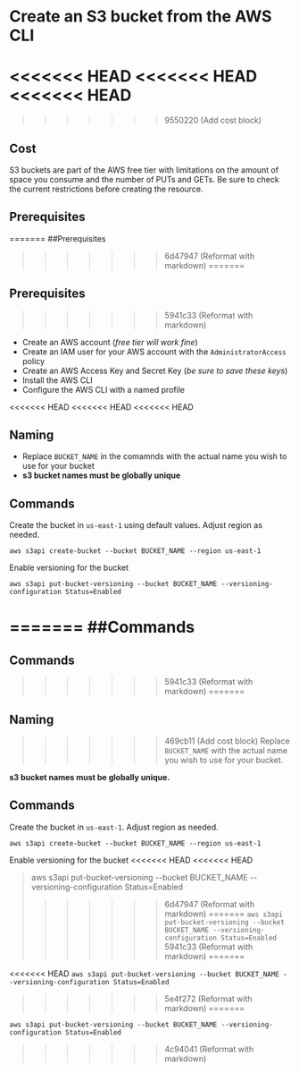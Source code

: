 # Create an S3 bucket from the AWS CLI

<<<<<<< HEAD
<<<<<<< HEAD
<<<<<<< HEAD
=======
>>>>>>> 9550220 (Add cost block)
## Cost
S3 buckets are part of the AWS free tier with limitations on the amount
of space you consume and the number of PUTs and GETs. Be sure to check
the current restrictions before creating the resource.

## Prerequisites
=======
##Prerequisites
>>>>>>> 6d47947 (Reformat with markdown)
=======
## Prerequisites
>>>>>>> 5941c33 (Reformat with markdown)
- Create an AWS account (*free tier will work fine*)
- Create an IAM user for your AWS account with the `AdministratorAccess` policy
- Create an AWS Access Key and Secret Key (*be sure to save these keys*)
- Install the AWS CLI
- Configure the AWS CLI with a named profile

<<<<<<< HEAD
<<<<<<< HEAD
<<<<<<< HEAD
## Naming
- Replace `BUCKET_NAME` in the comamnds with the actual name you wish to use for your bucket
- **s3 bucket names must be globally unique**

## Commands
Create the bucket in `us-east-1` using default values. Adjust region as needed.

```ShellSession
aws s3api create-bucket --bucket BUCKET_NAME --region us-east-1
```

Enable versioning for the bucket

```ShellSession
aws s3api put-bucket-versioning --bucket BUCKET_NAME --versioning-configuration Status=Enabled
```
=======
##Commands
=======
## Commands
>>>>>>> 5941c33 (Reformat with markdown)
=======
## Naming
>>>>>>> 469cb11 (Add cost block)
Replace `BUCKET_NAME` with the actual name you wish to use for your bucket.

**s3 bucket names must be globally unique.**

## Commands
Create the bucket in `us-east-1`. Adjust region as needed.

```ShellSession
aws s3api create-bucket --bucket BUCKET_NAME --region us-east-1
```

Enable versioning for the bucket
<<<<<<< HEAD
<<<<<<< HEAD
> aws s3api put-bucket-versioning --bucket BUCKET_NAME --versioning-configuration Status=Enabled
>>>>>>> 6d47947 (Reformat with markdown)
=======
```aws s3api put-bucket-versioning --bucket BUCKET_NAME --versioning-configuration Status=Enabled```
>>>>>>> 5941c33 (Reformat with markdown)
=======

<<<<<<< HEAD
```aws s3api put-bucket-versioning --bucket BUCKET_NAME --versioning-configuration Status=Enabled```
>>>>>>> 5e4f272 (Reformat with markdown)
=======
```ShellSession
aws s3api put-bucket-versioning --bucket BUCKET_NAME --versioning-configuration Status=Enabled
```
>>>>>>> 4c94041 (Reformat with markdown)
